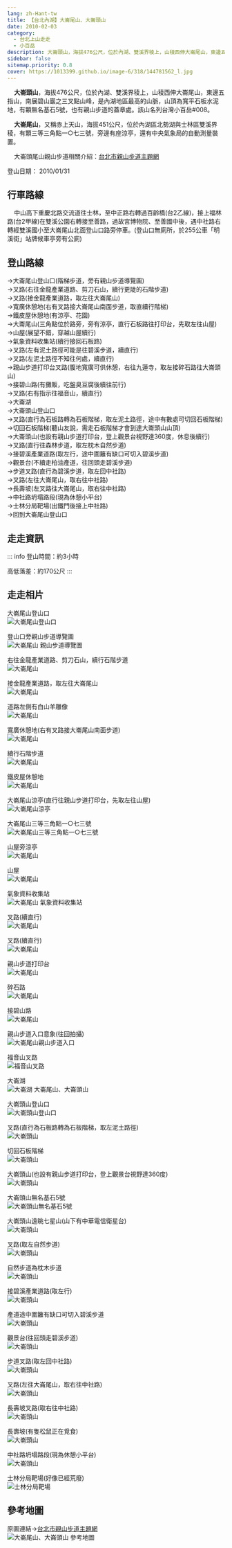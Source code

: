 ```yaml
---
lang: zh-Hant-tw
title: 【台北內湖】大崙尾山、大崙頭山
date: 2010-02-03
category: 
  - 台北上山走走
  - 小百岳
description: 大崙頭山，海拔476公尺，位於內湖、雙溪界稜上，山稜西伸大崙尾山，東邊五指山，南展碧山巖之三叉點山峰，是內湖地區最高的山脈，山頂為寬平石板水泥地，有顆無名基石5號，也有親山步道的蓋章處。該山名列台灣小百岳#008。大崙尾山，又稱赤上天山，海拔451公尺，位於內湖區北勢湖與士林區雙溪界稜。
sidebar: false
sitemap.priority: 0.8
cover: https://1013399.github.io/image-6/318/144781562_l.jpg
---
```


    **大崙頭山**，海拔476公尺，位於內湖、雙溪界稜上，山稜西伸大崙尾山，東邊五指山，南展碧山巖之三叉點山峰，是內湖地區最高的山脈，山頂為寬平石板水泥地，有顆無名基石5號，也有親山步道的蓋章處。該山名列台灣小百岳#008。 

    **大崙尾山**，又稱赤上天山，海拔451公尺，位於內湖區北勢湖與士林區雙溪界稜，有顆三等三角點一○七三號，旁邊有座涼亭，還有中央氣象局的自動測量裝置。  

<!-- more -->

    大崙頭尾山親山步道相關介紹：[台北市親山步道主題網](http://www.ed.taipei.gov.tw/cgi-bin/SM_theme?page=48369993)

登山日期： 2010/01/31

## 行車路線
    中山高下重慶北路交流道往士林，至中正路右轉過百齡橋(台2乙線)，接上福林路(台2甲線)在雙溪公園右轉接至善路，過故宮博物院、至善國中後，遇中社路右轉經雙溪國小至大崙尾山北面登山口路旁停車。(登山口無廁所，於255公車「明溪街」站牌候車亭旁有公廁)

## 登山路線
→大崙尾山登山口(階梯步道，旁有親山步道導覽圖)  
→叉路(右往金龍產業道路、剪刀石山，續行更陡的石階步道)  
→叉路(接金龍產業道路，取左往大崙尾山)  
→寬廣休憩地(右有叉路接大崙尾山南面步道，取直續行階梯)  
→鐵皮屋休憩地(有涼亭、花園)  
→大崙尾山(三角點位於路旁，旁有涼亭，直行石板路往打印台，先取左往山屋)  
→山屋(展望不錯，穿越山屋續行)  
→氣象資料收集站(續行接回石板路)  
→叉路(左有泥土路徑可能是往碧溪步道，續直行)  
→叉路(左泥土路徑不知往何處，續直行)  
→親山步道打印台叉路(腹地寬廣可供休憩，右往九蓮寺，取左接碎石路往大崙頭山)  
→接碧山路(有攤販，吃盤臭豆腐後續往前行)  
→叉路(右有指示往福音山，續直行)  
→大崙湖  
→大崙頭山登山口  
→叉路(直行為石板路轉為石板階梯，取左泥土路徑，途中有數處可切回石板階梯)  
→切回石板階梯(聽山友說，需走石板階梯才會到達大崙頭山山頂)  
→大崙頭山(也設有親山步道打印台，登上觀景台視野達360度，休息後續行)  
→叉路(直行往森林步道，取左枕木自然步道)  
→接碧溪產業道路(取左行，途中圍籬有缺口可切入碧溪步道)  
→觀景台(不續走柏油產道，往回頭走碧溪步道)  
→步道叉路(直行為碧溪步道，取左回中社路)  
→叉路(左往大崙尾山，取右往中社路)  
→長壽坡(左叉路往大崙尾山，取右往中社路)  
→中社路坍塌路段(現為休憩小平台)  
→士林分局靶場(出鐵門後接上中社路)  
→回到大崙尾山登山口

## 走走資訊
::: info
登山時間：約3小時

高低落差：約170公尺
:::

## 走走相片

大崙尾山登山口  
![大崙尾山登山口](https://1013399.github.io/image-6/318/144780593_l.jpg)

登山口旁親山步道導覽圖  
![大崙尾山 親山步道導覽圖](https://1013399.github.io/image-6/318/144780627_l.jpg)

右往金龍產業道路、剪刀石山，續行石階步道  
![大崙尾山](https://1013399.github.io/image-6/318/144780632_l.jpg)

接金龍產業道路，取左往大崙尾山  
![大崙尾山](https://1013399.github.io/image-6/318/144780639_l.jpg)

道路左側有白山羊雕像  
![大崙尾山](https://1013399.github.io/image-6/318/144780647_l.jpg)

寬廣休憩地(右有叉路接大崙尾山南面步道)  
![大崙尾山](https://1013399.github.io/image-6/318/144780654_l.jpg)

續行石階步道  
![大崙尾山](https://1013399.github.io/image-6/318/144780671_l.jpg)

鐵皮屋休憩地  
![大崙尾山](https://1013399.github.io/image-6/318/144780774_l.jpg)

大崙尾山涼亭(直行往親山步道打印台，先取左往山屋)  
![大崙尾山涼亭](https://1013399.github.io/image-6/318/144780784_l.jpg)

大崙尾山三等三角點一○七三號  
![大崙尾山三等三角點一○七三號](https://1013399.github.io/image-6/318/144780831_l.jpg)

山屋旁涼亭  
![大崙尾山](https://1013399.github.io/image-6/318/144780864_l.jpg)

山屋  
![大崙尾山](https://1013399.github.io/image-6/318/144780868_l.jpg)

氣象資料收集站  
![大崙尾山 氣象資料收集站](https://1013399.github.io/image-6/318/144780870_l.jpg)

叉路(續直行)  
![大崙尾山](https://1013399.github.io/image-6/318/144780872_l.jpg)

叉路(續直行)  
![大崙尾山](https://1013399.github.io/image-6/318/144780875_l.jpg)

親山步道打印台  
![大崙尾山](https://1013399.github.io/image-6/318/144780879_l.jpg)

碎石路  
![大崙尾山](https://1013399.github.io/image-6/318/144780953_l.jpg)

接碧山路  
![大崙尾山](https://1013399.github.io/image-6/318/144781046_l.jpg)

親山步道入口意象(往回拍攝)  
![大崙尾山親山步道入口](https://1013399.github.io/image-6/318/144781142_l.jpg)

福音山叉路  
![福音山叉路](https://1013399.github.io/image-6/318/144781815_l.jpg)

大崙湖  
![大崙湖 大崙尾山、大崙頭山](https://1013399.github.io/image-6/318/144781335_l.jpg)

大崙頭山登山口  
![大崙頭山登山口](https://1013399.github.io/image-6/318/144781343_l.jpg)

叉路(直行為石板路轉為石板階梯，取左泥土路徑)  
![大崙頭山](https://1013399.github.io/image-6/318/144781353_l.jpg)

切回石板階梯  
![大崙頭山](https://1013399.github.io/image-6/318/144781363_l.jpg)

大崙頭山(也設有親山步道打印台，登上觀景台視野達360度)  
![大崙頭山](https://1013399.github.io/image-6/318/144781367_l.jpg)

大崙頭山無名基石5號  
![大崙頭山無名基石5號](https://1013399.github.io/image-6/318/144781377_l.jpg)

大崙頭山遠眺七星山(山下有中華電信衛星台)  
![大崙頭山](https://1013399.github.io/image-6/318/144781372_l.jpg)

叉路(取左自然步道)  
![大崙頭山](https://1013399.github.io/image-6/318/144781385_l.jpg)

自然步道為枕木步道  
![大崙頭山](https://1013399.github.io/image-6/318/144781396_l.jpg)

接碧溪產業道路(取左行)  
![大崙頭山](https://1013399.github.io/image-6/318/144781402_l.jpg)

產道途中圍籬有缺口可切入碧溪步道  
![大崙頭山](https://1013399.github.io/image-6/318/144781406_l.jpg)

觀景台(往回頭走碧溪步道)  
![大崙頭山](https://1013399.github.io/image-6/318/144781509_l.jpg)

步道叉路(取左回中社路)  
![大崙頭山](https://1013399.github.io/image-6/318/144781510_l.jpg)

叉路(左往大崙尾山，取右往中社路)  
![大崙頭山](https://1013399.github.io/image-6/318/144781513_l.jpg)

長壽坡叉路(取右往中社路)  
![大崙頭山](https://1013399.github.io/image-6/318/144781537_l.jpg)

長壽坡(有隻松鼠正在覓食)  
![大崙頭山](https://1013399.github.io/image-6/318/144781540_l.jpg)

中社路坍塌路段(現為休憩小平台)  
![大崙頭山](https://1013399.github.io/image-6/318/144781562_l.jpg)

士林分局靶場(好像已經荒廢)  
![士林分局靶場](https://1013399.github.io/image-6/318/144780589_l.jpg)

## 參考地圖
原圖連結→[台北市親山步道主題網](http://www.ed.taipei.gov.tw/cgi-bin/SM_theme?page=483a4879)  
![大崙尾山、大崙頭山 參考地圖](https://1013399.github.io/image-6/318/144781752_l.jpg)